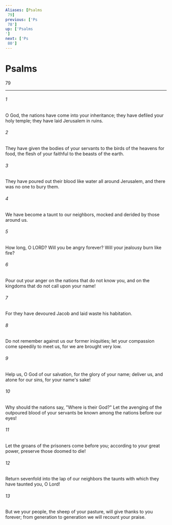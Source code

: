 ```yaml
---
Aliases: [Psalms 79]
previous: ['Ps 78']
up: ['Psalms']
next: ['Ps 80']
---
```

# Psalms 79

***
 

###### 1 
O God, the nations have come into your inheritance;  they have defiled your holy temple;  they have laid Jerusalem in ruins.   

###### 2 
They have given the bodies of your servants  to the birds of the heavens for food,  the flesh of your faithful to the beasts of the earth.   

###### 3 
They have poured out their blood like water  all around Jerusalem,  and there was no one to bury them.   

###### 4 
We have become a taunt to our neighbors,  mocked and derided by those around us.  

###### 5 
How long, O LORD? Will you be angry forever?  Will your jealousy burn like fire?   

###### 6 
Pour out your anger on the nations  that do not know you,  and on the kingdoms  that do not call upon your name!   

###### 7 
For they have devoured Jacob  and laid waste his habitation.  

###### 8 
Do not remember against us our former iniquities;  let your compassion come speedily to meet us,  for we are brought very low.   

###### 9 
Help us, O God of our salvation,  for the glory of your name;  deliver us, and atone for our sins,  for your name's sake!   

###### 10 
Why should the nations say,  "Where is their God?"  Let the avenging of the outpoured blood of your servants  be known among the nations before our eyes!  

###### 11 
Let the groans of the prisoners come before you;  according to your great power, preserve those doomed to die!   

###### 12 
Return sevenfold into the lap of our neighbors  the taunts with which they have taunted you, O Lord!   

###### 13 
But we your people, the sheep of your pasture,  will give thanks to you forever;  from generation to generation we will recount your praise.

